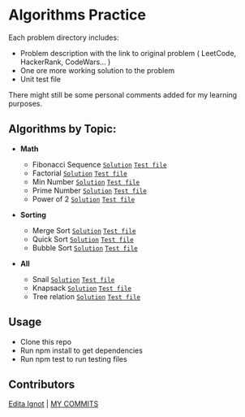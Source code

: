 # Algorithms Practice

Each problem directory includes:
-   Problem description with the link to original problem ( LeetCode, HackerRank, CodeWars... )
-   One ore more working solution to the problem
-   Unit test file

There might still be some personal comments added for my learning purposes. 

## Algorithms by Topic:

- **Math**
    * Fibonacci Sequence
[`Solution`](https://github.com/edignot/algorithm-data-structure-practice/blob/master/src/fibonacci-sequence/fibonacci-sequence.js) 
[`Test file`](https://github.com/edignot/algorithm-data-structure-practice/blob/master/src/fibonacci-sequence/fibonacci-sequence.test.js)
    * Factorial
[`Solution`](https://github.com/edignot/algorithm-data-structure-practice/blob/master/src/factorial/factorial.js) 
[`Test file`](https://github.com/edignot/algorithm-data-structure-practice/blob/master/src/factorial/factorial.test.js)
    * Min Number
[`Solution`](https://github.com/edignot/algorithm-data-structure-practice/blob/master/src/min-number/min-number.js) 
[`Test file`](https://github.com/edignot/algorithm-data-structure-practice/blob/master/src/min-number/min-number.test.js)
    * Prime Number
[`Solution`](https://github.com/edignot/algorithm-data-structure-practice/blob/master/src/pirmal-numbers/primal-numbers.js) 
[`Test file`](https://github.com/edignot/algorithm-data-structure-practice/blob/master/src/pirmal-numbers/primal-number.test.js)
    * Power of 2
[`Solution`](https://github.com/edignot/algorithm-data-structure-practice/blob/master/src/power-of-two/power-of-two.js) 
[`Test file`](https://github.com/edignot/algorithm-data-structure-practice/blob/master/src/power-of-two/power-of-two.test.js)

- **Sorting**
    * Merge Sort 
[`Solution`](https://github.com/edignot/algorithm-data-structure-practice/blob/master/src/sorting/sorting.js) 
[`Test file`](https://github.com/edignot/algorithm-data-structure-practice/blob/master/src/sorting/sorting.test.js)
    * Quick Sort
[`Solution`](https://github.com/edignot/algorithm-data-structure-practice/blob/master/src/sorting/sorting.js) 
[`Test file`](https://github.com/edignot/algorithm-data-structure-practice/blob/master/src/sorting/sorting.test.js)
    * Bubble Sort 
[`Solution`](https://github.com/edignot/algorithm-data-structure-practice/blob/master/src/sorting/sorting.js) 
[`Test file`](https://github.com/edignot/algorithm-data-structure-practice/blob/master/src/sorting/sorting.test.js)

- **All**
    * Snail
[`Solution`](https://github.com/edignot/algorithm-data-structure-practice/blob/master/src/snail/snail.js) 
[`Test file`](https://github.com/edignot/algorithm-data-structure-practice/blob/master/src/snail/snail.test.js)
    * Knapsack 
[`Solution`](https://github.com/edignot/algorithm-data-structure-practice/blob/master/src/kanpsack/knapsack.js) 
[`Test file`](https://github.com/edignot/algorithm-data-structure-practice/blob/master/src/kanpsack/knapsack.test.js)
    * Tree relation
[`Solution`](https://github.com/edignot/algorithm-data-structure-practice/blob/master/src/recursion-tree/recursion-tree.js) 
[`Test file`](https://github.com/edignot/algorithm-data-structure-practice/blob/master/src/recursion-tree/recursion-tree.test.js)

## Usage
-   Clone this repo
-   Run npm install to get dependencies
-   Run npm test to run testing files

## Contributors
[Edita Ignot](https://github.com/edignot) | [MY COMMITS](https://github.com/edignot/algorithms/commits/master?author=edignot&branch=master)
